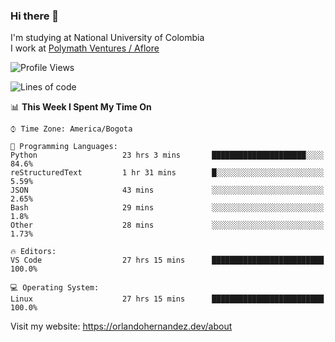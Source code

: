 ### Hi there 👋


<!--**AR4Z/AR4Z** is a ✨ _special_ ✨ repository because its `README.md` (this file) appears on your GitHub profile.

Here are some ideas to get you started:-->
I'm studying at National University of Colombia
<br>
I work at <a href="https://www.aflore.co/">Polymath Ventures / Aflore</a>
<br>

<!--START_SECTION:waka-->
![Profile Views](http://img.shields.io/badge/Profile%20Views-0-blue)

![Lines of code](https://img.shields.io/badge/From%20Hello%20World%20I%27ve%20Written-3.3%20million%20lines%20of%20code-blue)

📊 **This Week I Spent My Time On** 

```text
⌚︎ Time Zone: America/Bogota

💬 Programming Languages: 
Python                   23 hrs 3 mins       █████████████████████░░░░   84.6% 
reStructuredText         1 hr 31 mins        █░░░░░░░░░░░░░░░░░░░░░░░░   5.59% 
JSON                     43 mins             ░░░░░░░░░░░░░░░░░░░░░░░░░   2.65% 
Bash                     29 mins             ░░░░░░░░░░░░░░░░░░░░░░░░░   1.8% 
Other                    28 mins             ░░░░░░░░░░░░░░░░░░░░░░░░░   1.73%

🔥 Editors: 
VS Code                  27 hrs 15 mins      █████████████████████████   100.0%

💻 Operating System: 
Linux                    27 hrs 15 mins      █████████████████████████   100.0%

```


<!--END_SECTION:waka-->


Visit my website: https://orlandohernandez.dev/about


